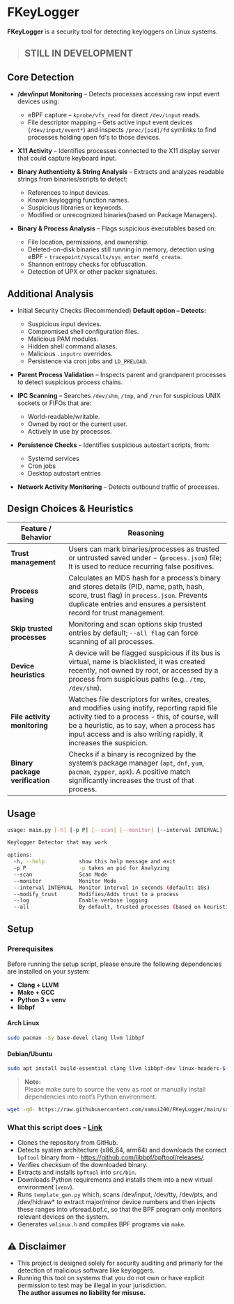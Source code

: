 # FKeyLogger

**FKeyLogger** is a security tool for detecting keyloggers on Linux systems.

>## STILL IN DEVELOPMENT
>

## **Core Detection**

- **/dev/input Monitoring** – Detects processes accessing raw input event devices using:  
  - eBPF capture – `kprobe/vfs_read` for direct `/dev/input` reads.  
  - File descriptor mapping – Gets active input event devices (`/dev/input/event*`) and inspects `/proc/[pid]/fd` symlinks to find processes holding open fd's to those devices.

- **X11 Activity** – Identifies processes connected to the X11 display server that could capture keyboard input.

- **Binary Authenticity & String Analysis** – Extracts and analyzes readable strings from binaries/scripts to detect:  
  - References to input devices.  
  - Known keylogging function names.  
  - Suspicious libraries or keywords.  
  - Modified or unrecognized binaries(based on Package Managers).  

- **Binary & Process Analysis** – Flags suspicious executables based on:  
  - File location, permissions, and ownership.  
  - Deleted-on-disk binaries still running in memory, detection using eBPF - `tracepoint/syscalls/sys_enter_memfd_create`.  
  - Shannon entropy checks for obfuscation.  
  - Detection of UPX or other packer signatures.  


## **Additional Analysis**

- Initial Security Checks (Recommended) **Default option – Detects:** 
  - Suspicious input devices.  
  - Compromised shell configuration files.  
  - Malicious PAM modules.  
  - Hidden shell command aliases.  
  - Malicious `.inputrc` overrides.  
  - Persistence via cron jobs and `LD_PRELOAD`.  

- **Parent Process Validation** – Inspects parent and grandparent processes to detect suspicious process chains.

- **IPC Scanning** – Searches `/dev/shm`, `/tmp`, and `/run` for suspicious UNIX sockets or FIFOs that are:  
  - World-readable/writable.  
  - Owned by root or the current user.  
  - Actively in use by processes.  

- **Persistence Checks** – Identifies suspicious autostart scripts, from:  
  - Systemd services  
  - Cron jobs  
  - Desktop autostart entries  

- **Network Activity Monitoring** – Detects outbound traffic of processes.



## **Design Choices & Heuristics**

| Feature / Behavior | Reasoning |
|--------------------|----------------|
| **Trust management** | Users can mark binaries/processes as trusted or untrusted saved under - (`process.json`) file; It is used to reduce recurring false positives. |
| **Process hasing** | Calculates an MD5 hash for a process’s binary and stores details (PID, name, path, hash, score, trust flag) in `process.json`. Prevents duplicate entries and ensures a persistent record for trust management. |
| **Skip trusted processes** | Monitoring and scan options skip trusted entries by default; `--all flag` can force scanning of all processes. |
| **Device heuristics** | A device will be flagged suspicious if its bus is virtual, name is blacklisted, it was created recently, not owned by root, or accessed by a process from suspicious paths (e.g.. `/tmp`, `/dev/shm`). |
| **File activity monitoring** | Watches file descriptors for writes, creates, and modifies using inotify, reporting rapid file activity tied to a process - this, of course, will be a heuristic, as to say, when a process has input access and is also writing rapidly, it increases the suspicion. |
| **Binary package verification** | Checks if a binary is recognized by the system’s package manager (`apt`, `dnf`, `yum`, `pacman`, `zypper`, `apk`). A positive match significantly increases the trust of that process. |

## Usage

```bash
usage: main.py [-h] [-p P] [--scan] [--monitor] [--interval INTERVAL] [--modify_trust] [--log] [--all]

Keylogger Detector that may work

options:
  -h, --help           show this help message and exit
  -p P                 -p takes an pid for Analyzing
  --scan               Scan Mode
  --monitor            Monitor Mode
  --interval INTERVAL  Monitor interval in seconds (default: 10s)
  --modify_trust       Modifies/Adds trust to a process
  --log                Enable verbose logging
  --all                By default, trusted processes (based on heuristics or user input) are skipped. Use this flag to disable that behavior and scan all processes, including the trusted ones.
```
## Setup

### Prerequisites

Before running the setup script, please ensure the following dependencies are installed on your system:

- **Clang + LLVM**
- **Make + GCC**
- **Python 3 + venv**
- **libbpf**

#### Arch Linux
```bash
sudo pacman -Sy base-devel clang llvm libbpf
```
#### Debian/Ubuntu
```bash
sudo apt install build-essential clang llvm libbpf-dev linux-headers-$(uname -r)
```

> **Note:**  
Please make sure to source the venv as root or manually install dependencies into root’s Python environment.

```bash
wget -qO- https://raw.githubusercontent.com/vamsi200/FKeyLogger/main/src/setup.sh | bash
```

### What this script does - [Link](https://raw.githubusercontent.com/vamsi200/FKeyLogger/main/src/setup.sh)
- Clones the repository from GitHub.
- Detects system architecture (x86_64, arm64) and downloads the correct `bpftool` binary from - https://github.com/libbpf/bpftool/releases/.
- Verifies checksum of the downloaded binary.
- Extracts and installs `bpftool` into `src/bin`.
- Downloads Python requirements and installs them into a new virtual environment (`venv`).
- Runs `template_gen.py` which, scans /dev/input, /dev/tty, /dev/pts, and /dev/hidraw* to extract major/minor device numbers and then injects these ranges into vfsread.bpf.c, so that the BPF program only monitors relevant devices on the system.
- Generates `vmlinux.h` and compiles BPF programs via `make`.


## ⚠ Disclaimer
- This project is designed solely for security auditing and primarly for the detection of malicious software like keyloggers.  
- Running this tool on systems that you do not own or have explicit permission to test may be illegal in your jurisdiction.  
**The author assumes no liability for misuse.**
